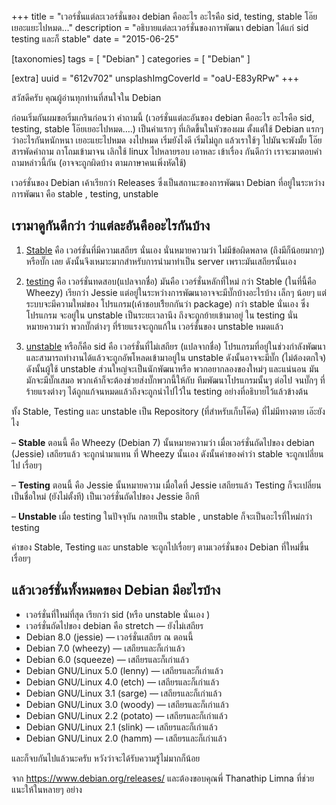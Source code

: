 +++
title = "เวอร์ชั่นแต่ละเวอร์ชั่นของ debian คืออะไร อะไรคือ sid, testing, stable โอ๊ยเยอะแยะไปหมด..."
description = "อธิบายแต่ละเวอร์ชั่นของการพัฒนา debian ได้แก่ sid testing และก็ stable"
date = "2015-06-25"

[taxonomies]
tags = [ "Debian" ]
categories = [ "Debian" ]

[extra]
uuid = "612v702"
unsplashImgCoverId = "oaU-E83yRPw"
+++

สวัสดีครับ คุณผู้อ่านทุกท่านที่สนใจใน Debian

ก่อนเริ่มกันผมขอเริ่มเกรินก่อนว่า คำถามนี้ (เวอร์ชั่นแต่ละอันของ debian คืออะไร อะไรคือ sid, testing, stable โอ๊ยเยอะไปหมด….) เป็นคำแรกๆ ที่เกิดขึ้นในหัวของผม ตั้งแต่ใช้ Debian แรกๆ ว่าอะไรกันหนักหนา เยอะแยะไปหมด งงไปหมด เริ่มยังไงดี เริ่มไม่ถูก แล้วเราใช้ๆ ไปมันจะพังมั้ย โอ๊ย สารพัดคำถาม  ถาโถมเข้ามาจน เลิกใช้ linux ไปหลายรอบ เอาหละ เข้าเรื่อง กันดีกว่า เราจะมาตอบคำถามหล่าวนี้กัน (อาจจะถูกผิดบ้าง ตามภาษาคนเพิ่งหัดใช้)

เวอร์ชั่นของ Debian เค้าเรียกว่า Releases ซึ่งเป็นสถานะของการพัฒนา Debian ที่อยู่ในระหว่างการพัฒนา คือ stable , testing, unstable

## เรามาดูกันดีกว่า ว่าแต่ละอันคืออะไรกันบ้าง

1. [Stable](https://www.debian.org/releases/stable/)  คือ เวอร์ชั่นที่มีความเสถียร นั่นเอง นั่นหมายความว่า ไม่มีข้อผิดพลาด (ถึงมีก็น้อยมากๆ) หรือบั๊ก เลย ดังนั้นจึงเหมาะมากสำหรับการนำมาทำเป็น server เพราะมันเสถียรนั้นเอง

2. [testing](https://www.debian.org/releases/testing/) คือ เวอร์ชั่นทดสอบ(แปลจากชื่อ) มันคือ เวอร์ชั่นหลักที่ใหม่ กว่า Stable (ในที่นี้คือ Wheezy) เรียกว่า Jessie แต่อยู่ในระหว่างการพัฒนาอาจจะมีบั๊กบ้างอะไรบ้าง เล็กๆ น้อยๆ แต่ระบบจะมีความใหม่ของ โปรแกรม(เค้าชอบเรีียกกันว่า package) กว่า stable นั่นเอง  ซึ่ง โปรแกรม จะอยู่ใน unstable เป็นระยะเวลานึง ถึงจะถูกย้ายเข้ามาอยู่ ใน testing นั่นหมายความว่า พวกบั๊กต่างๆ ที่ร้ายแรงจะถูกแก้ใน เวอร์ชั่นของ unstable หมดแล้ว

3. [unstable](https://www.debian.org/releases/unstable/) หรือก็คือ sid คือ เวอร์ชั่นที่ไม่เสถียร (แปลจากชื่อ) โปรแกรมที่อยู่ในช่วงกำลังพัฒนา และสามารถทำงานได้แล้วจะถูกอัพโหลดเข้ามาอยู่ใน unstable ดังนั้นอาจจะมีบั๊ก (ไม่ต้องตกใจ) ดังนั้นผู้ใช้ unstable ส่วนใหญ่จะเป็นนักพัฒนาหรือ พวกอยากลองของใหม่ๆ และแน่นอน มันมักจะมีบั๊กเสมอ พวกเค้าก็จะต้องช่วยส่งบั๊กพวกนี้ให้กับ ทีมพัฒนาโปรแกรมนั้นๆ ต่อไป จนบั๊กๆ ที่ร้ายแรงต่างๆ ได้ถูกแก้จนหมดแล้วถึงจะถูกนำไปไว้ใน testing อย่างที่อธิบายไว้แล้วข้างต้น

ทั้ง Stable, Testing และ unstable เป็น Repository (ที่สำหรับเก็บโค๊ด) ที่ไม่มีทางตาย เอ๊ะยังไง

– **Stable** ตอนนี้ คือ Wheezy (Debian 7)  นั้นหมายความว่า เมื่อเวอร์ชั่นถัดไปของ debian (Jessie)  เสถียรแล้ว จะถูกนำมาแทน ที่ Wheezy นั้นเอง  ดังนั้นค่าของคำว่า stable จะถูกเปลี่ยนไป เรื่อยๆ

– **Testing** ตอนนี้ คือ Jessie นั้นหมายความ เมื่อใดที่ Jessie เสถียรแล้ว Testing ก็จะเปลี่ยนเป็นชื่อใหม่ (ยังไม่ตั้งที) เป็นเวอร์ชั่นถัดไปของ Jessie อีกที

– **Unstable** เมื่อ testing ในปัจจุบัน กลายเป็น stable , unstable ก็จะเป็นอะไรที่ใหม่กว่า testing

 ค่าของ Stable, Testing และ unstable จะถูกไปเรื่อยๆ ตามเวอร์ชั่นของ Debian ที่ใหม่ขึ้นเรื่อยๆ


## แล้วเวอร์ชั่นทั้งหมดของ Debian มีอะไรบ้าง
- เวอร์ชั่นที่ใหม่ที่สุด เรียกว่า sid (หรือ unstable นั่นเอง )
- เวอร์ชั่นถัดไปของ debian คือ stretch — ยังไม่เสถียร
- Debian 8.0 (jessie) — เวอร์ชั่นเสถียร ณ ตอนนี้
- Debian 7.0 (wheezy) — เสถียรและก็เก่าแล้ว
- Debian 6.0 (squeeze) — เสถียรและก็เก่าแล้ว
- Debian GNU/Linux 5.0 (lenny) — เสถียรและก็เก่าแล้ว
- Debian GNU/Linux 4.0 (etch) — เสถียรและก็เก่าแล้ว
- Debian GNU/Linux 3.1 (sarge) — เสถียรและก็เก่าแล้ว
- Debian GNU/Linux 3.0 (woody) — เสถียรและก็เก่าแล้ว
- Debian GNU/Linux 2.2 (potato) — เสถียรและก็เก่าแล้ว
- Debian GNU/Linux 2.1 (slink) — เสถียรและก็เก่าแล้ว
- Debian GNU/Linux 2.0 (hamm) — เสถียรและก็เก่าแล้ว

และก็จบกันไปแล้วนะครับ หวังว่าจะได้รับความรู้ไม่มากก็น้อย

จาก <https://www.debian.org/releases/> และต้องขอบคุณพี่  Thanathip Limna ที่ช่วยแนะให้ในหลายๆ อย่าง
